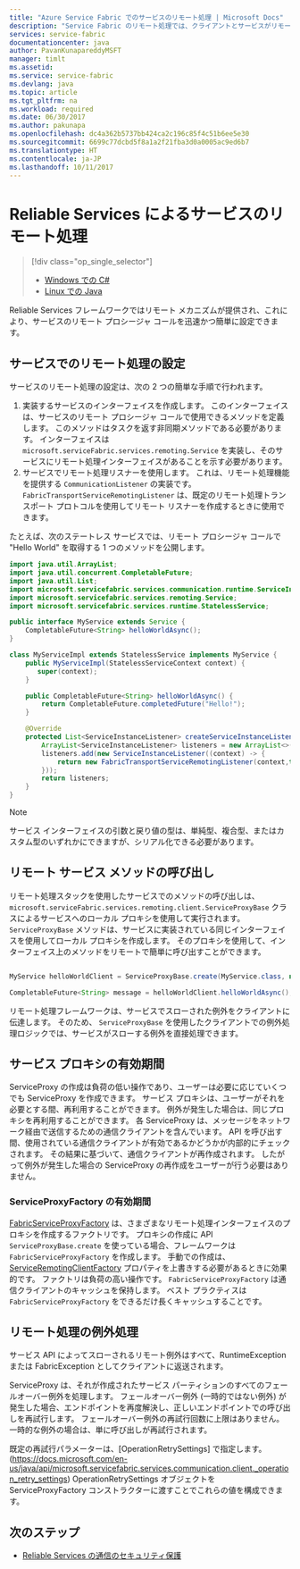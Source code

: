 ```yaml
---
title: "Azure Service Fabric でのサービスのリモート処理 | Microsoft Docs"
description: "Service Fabric のリモート処理では、クライアントとサービスがリモート プロシージャ コールを使用してサービスと通信できるようにします。"
services: service-fabric
documentationcenter: java
author: PavanKunapareddyMSFT
manager: timlt
ms.assetid: 
ms.service: service-fabric
ms.devlang: java
ms.topic: article
ms.tgt_pltfrm: na
ms.workload: required
ms.date: 06/30/2017
ms.author: pakunapa
ms.openlocfilehash: dc4a362b5737bb424ca2c196c85f4c51b6ee5e30
ms.sourcegitcommit: 6699c77dcbd5f8a1a2f21fba3d0a0005ac9ed6b7
ms.translationtype: HT
ms.contentlocale: ja-JP
ms.lasthandoff: 10/11/2017
---
```

# <a name="service-remoting-with-reliable-services"></a>Reliable Services によるサービスのリモート処理
> [!div class="op_single_selector"]
> * [Windows での C# ](service-fabric-reliable-services-communication-remoting.md)
> * [Linux での Java](service-fabric-reliable-services-communication-remoting-java.md)
>
>

Reliable Services フレームワークではリモート メカニズムが提供され、これにより、サービスのリモート プロシージャ コールを迅速かつ簡単に設定できます。

## <a name="set-up-remoting-on-a-service"></a>サービスでのリモート処理の設定
サービスのリモート処理の設定は、次の 2 つの簡単な手順で行われます。

1. 実装するサービスのインターフェイスを作成します。 このインターフェイスは、サービスのリモート プロシージャ コールで使用できるメソッドを定義します。 このメソッドはタスクを返す非同期メソッドである必要があります。 インターフェイスは `microsoft.serviceFabric.services.remoting.Service` を実装し、そのサービスにリモート処理インターフェイスがあることを示す必要があります。
2. サービスでリモート処理リスナーを使用します。 これは、リモート処理機能を提供する `CommunicationListener` の実装です。 `FabricTransportServiceRemotingListener` は、既定のリモート処理トランスポート プロトコルを使用してリモート リスナーを作成するときに使用できます。

たとえば、次のステートレス サービスでは、リモート プロシージャ コールで "Hello World" を取得する 1 つのメソッドを公開します。

```java
import java.util.ArrayList;
import java.util.concurrent.CompletableFuture;
import java.util.List;
import microsoft.servicefabric.services.communication.runtime.ServiceInstanceListener;
import microsoft.servicefabric.services.remoting.Service;
import microsoft.servicefabric.services.runtime.StatelessService;

public interface MyService extends Service {
    CompletableFuture<String> helloWorldAsync();
}

class MyServiceImpl extends StatelessService implements MyService {
    public MyServiceImpl(StatelessServiceContext context) {
       super(context);
    }

    public CompletableFuture<String> helloWorldAsync() {
        return CompletableFuture.completedFuture("Hello!");
    }

    @Override
    protected List<ServiceInstanceListener> createServiceInstanceListeners() {
        ArrayList<ServiceInstanceListener> listeners = new ArrayList<>();
        listeners.add(new ServiceInstanceListener((context) -> {
            return new FabricTransportServiceRemotingListener(context,this);
        }));
        return listeners;
    }
}
```

> [!NOTE]
> サービス インターフェイスの引数と戻り値の型は、単純型、複合型、またはカスタム型のいずれかにできますが、シリアル化できる必要があります。
>
>

## <a name="call-remote-service-methods"></a>リモート サービス メソッドの呼び出し
リモート処理スタックを使用したサービスでのメソッドの呼び出しは、 `microsoft.serviceFabric.services.remoting.client.ServiceProxyBase` クラスによるサービスへのローカル プロキシを使用して実行されます。 `ServiceProxyBase` メソッドは、サービスに実装されている同じインターフェイスを使用してローカル プロキシを作成します。 そのプロキシを使用して、インターフェイス上のメソッドをリモートで簡単に呼び出すことができます。

```java

MyService helloWorldClient = ServiceProxyBase.create(MyService.class, new URI("fabric:/MyApplication/MyHelloWorldService"));

CompletableFuture<String> message = helloWorldClient.helloWorldAsync();

```

リモート処理フレームワークは、サービスでスローされた例外をクライアントに伝達します。 そのため、 `ServiceProxyBase` を使用したクライアントでの例外処理ロジックでは、サービスがスローする例外を直接処理できます。

## <a name="service-proxy-lifetime"></a>サービス プロキシの有効期間
ServiceProxy の作成は負荷の低い操作であり、ユーザーは必要に応じていくつでも ServiceProxy を作成できます。 サービス プロキシは、ユーザーがそれを必要とする間、再利用することができます。 例外が発生した場合は、同じプロキシを再利用することができます。 各 ServiceProxy は、メッセージをネットワーク経由で送信するための通信クライアントを含んでいます。 API を呼び出す間、使用されている通信クライアントが有効であるかどうかが内部的にチェックされます。 その結果に基づいて、通信クライアントが再作成されます。 したがって例外が発生した場合の ServiceProxy の再作成をユーザーが行う必要はありません。

### <a name="serviceproxyfactory-lifetime"></a>ServiceProxyFactory の有効期間
[FabricServiceProxyFactory](https://docs.microsoft.com/en-us/java/api/microsoft.servicefabric.services.remoting.client._fabric_service_proxy_factory) は、さまざまなリモート処理インターフェイスのプロキシを作成するファクトリです。 プロキシの作成に API `ServiceProxyBase.create` を使っている場合、フレームワークは `FabricServiceProxyFactory` を作成します。
手動での作成は、[ServiceRemotingClientFactory](https://docs.microsoft.com/en-us/java/api/microsoft.servicefabric.services.remoting.client._service_remoting_client_factory) プロパティを上書きする必要があるときに効果的です。
ファクトリは負荷の高い操作です。 `FabricServiceProxyFactory` は通信クライアントのキャッシュを保持します。
ベスト プラクティスは `FabricServiceProxyFactory` をできるだけ長くキャッシュすることです。

## <a name="remoting-exception-handling"></a>リモート処理の例外処理
サービス API によってスローされるリモート例外はすべて、RuntimeException または FabricException としてクライアントに返送されます。

ServiceProxy は、それが作成されたサービス パーティションのすべてのフェールオーバー例外を処理します。 フェールオーバー例外 (一時的ではない例外) が発生した場合、エンドポイントを再度解決し、正しいエンドポイントでの呼び出しを再試行します。 フェールオーバー例外の再試行回数に上限はありません。
一時的な例外の場合は、単に呼び出しが再試行されます。

既定の再試行パラメーターは、[OperationRetrySettings] で指定します。 (https://docs.microsoft.com/en-us/java/api/microsoft.servicefabric.services.communication.client._operation_retry_settings) OperationRetrySettings オブジェクトを ServiceProxyFactory コンストラクターに渡すことでこれらの値を構成できます。

## <a name="next-steps"></a>次のステップ
* [Reliable Services の通信のセキュリティ保護](service-fabric-reliable-services-secure-communication.md)
